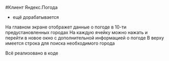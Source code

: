 #Клиент Яндекс.Погода

- ещё дорабатывается

На главном экране отображет данные о погоде в 10-ти предустановленных городах
На каждую ячейку можно нажать и перейти в новое окно с дополнительной информацией о погоде
В верху имеется строка для поиска необходимого города

Всё реализовано в коде